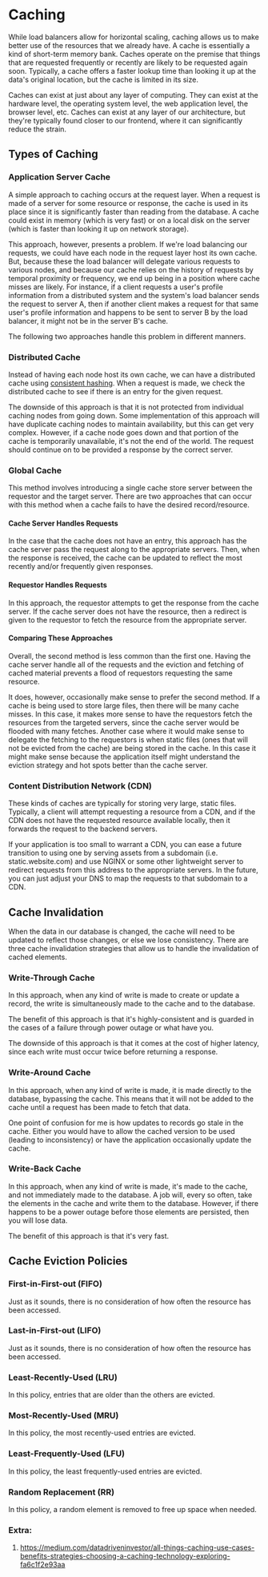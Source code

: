 # Caching

While load balancers allow for horizontal scaling, caching allows us to make better use of the resources that we already have.
A cache is essentially a kind of short-term memory bank.
Caches operate on the premise that things that are requested frequently or recently are likely to be requested again soon.
Typically, a cache offers a faster lookup time than looking it up at the data's original location, but the cache is limited in its size.

Caches can exist at just about any layer of computing.
They can exist at the hardware level, the operating system level, the web application level, the browser level, etc.
Caches can exist at any layer of our architecture, but they're typically found closer to our frontend, where it can significantly reduce the strain.

## Types of Caching

### Application Server Cache

A simple approach to caching occurs at the request layer.
When a request is made of a server for some resource or response, the cache is used in its place since it is significantly faster than reading from the database.
A cache could exist in memory (which is very fast) or on a local disk on the server (which is faster than looking it up on network storage).

This approach, however, presents a problem.
If we're load balancing our requests, we could have each node in the request layer host its own cache.
But, because these the load balancer will delegate various requests to various nodes, and because our cache relies on the history of requests by temporal proximity or frequency, we end up being in a position where cache misses are likely.
For instance, if a client requests a user's profile information from a distributed system and the system's load balancer sends the request to server A, then if another client makes a request for that same user's profile information and happens to be sent to server B by the load balancer, it might not be in the server B's cache.

The following two approaches handle this problem in different manners.

### Distributed Cache

Instead of having each node host its own cache, we can have a distributed cache using [consistent hashing].
When a request is made, we check the distributed cache to see if there is an entry for the given request.

The downside of this approach is that it is not protected from individual caching nodes from going down.
Some implementation of this approach will have duplicate caching nodes to maintain availability, but this can get very complex.
However, if a cache node goes down and that portion of the cache is temporarily unavailable, it's not the end of the world.
The request should continue on to be provided a response by the correct server.

[consistent hashing]: ./consistent-hashing.md

### Global Cache

This method involves introducing a single cache store server between the requestor and the target server.
There are two approaches that can occur with this method when a cache fails to have the desired record/resource.

#### Cache Server Handles Requests

In the case that the cache does not have an entry, this approach has the cache server pass the request along to the appropriate servers.
Then, when the response is received, the cache can be updated to reflect the most recently and/or frequently given responses.

#### Requestor Handles Requests

In this approach, the requestor attempts to get the response from the cache server.
If the cache server does not have the resource, then a redirect is given to the requestor to fetch the resource from the appropriate server.

#### Comparing These Approaches

Overall, the second method is less common than the first one.
Having the cache server handle all of the requests and the eviction and fetching of cached material prevents a flood of requestors requesting the same resource.

It does, however, occasionally make sense to prefer the second method.
If a cache is being used to store large files, then there will be many cache misses.
In this case, it makes more sense to have the requestors fetch the resources from the targeted servers, since the cache server would be flooded with many fetches.
Another case where it would make sense to delegate the fetching to the requestors is when static files (ones that will not be evicted from the cache) are being stored in the cache.
In this case it might make sense because the application itself might understand the eviction strategy and hot spots better than the cache server.

### Content Distribution Network (CDN)

These kinds of caches are typically for storing very large, static files.
Typically, a client will attempt requesting a resource from a CDN, and if the CDN does not have the requested resource available locally, then it forwards the request to the backend servers.

If your application is too small to warrant a CDN, you can ease a future transition to using one by serving assets from a subdomain (i.e. static.website.com) and use NGINX or some other lightweight server to redirect requests from this address to the appropriate servers.
In the future, you can just adjust your DNS to map the requests to that subdomain to a CDN.

## Cache Invalidation

When the data in our database is changed, the cache will need to be updated to reflect those changes, or else we lose consistency.
There are three cache invalidation strategies that allow us to handle the invalidation of cached elements.

### Write-Through Cache

In this approach, when any kind of write is made to create or update a record, the write is simultaneously made to the cache and to the database.

The benefit of this approach is that it's highly-consistent and is guarded in the cases of a failure through power outage or what have you.

The downside of this approach is that it comes at the cost of higher latency, since each write must occur twice before returning a response.

### Write-Around Cache

In this approach, when any kind of write is made, it is made directly to the database, bypassing the cache.
This means that it will not be added to the cache until a request has been made to fetch that data.

One point of confusion for me is how updates to records go stale in the cache.
Either you would have to allow the cached version to be used (leading to inconsistency) or have the application occasionally update the cache.

### Write-Back Cache

In this approach, when any kind of write is made, it's made to the cache, and not immediately made to the database.
A job will, every so often, take the elements in the cache and write them to the database.
However, if there happens to be a power outage before those elements are persisted, then you will lose data.

The benefit of this approach is that it's very fast.

## Cache Eviction Policies

### First-in-First-out (FIFO)

Just as it sounds, there is no consideration of how often the resource has been accessed.

### Last-in-First-out (LIFO)

Just as it sounds, there is no consideration of how often the resource has been accessed.

### Least-Recently-Used (LRU)

In this policy, entries that are older than the others are evicted.

### Most-Recently-Used (MRU)

In this policy, the most recently-used entries are evicted.

### Least-Frequently-Used (LFU)

In this policy, the least frequently-used entries are evicted.

### Random Replacement (RR)

In this policy, a random element is removed to free up space when needed.


### Extra:
1. https://medium.com/datadriveninvestor/all-things-caching-use-cases-benefits-strategies-choosing-a-caching-technology-exploring-fa6c1f2e93aa
